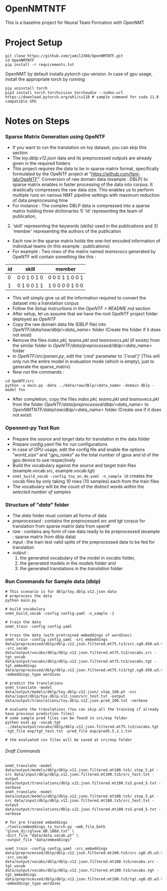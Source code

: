 # OpenNMTNTF
This is a baseline project for Neural Team Formation with OpenNMT

# Project Setup
```
git clone https://github.com/jamil2388/OpenNMTNTF.git
cd OpenNMTNTF
pip install -r requirements.txt
```
OpenNMT by default installs _pytorch_ _cpu_ version. In case of gpu usage, install the appropriate torch by running <br>
```
pip uninstall torch
pip3 install torch torchvision torchaudio --index-url https://download.pytorch.org/whl/cu118 # sample command for cuda 11.8 compatible GPU
```

# Notes on Steps

### Sparse Matrix Generation using OpeNTF

- If you want to run the translation on toy dataset, you can skip this section
- The _toy.dblp.v12.json_ data and its preprocessed outputs are already given in the required folders
- This project requires the data to be in sparse matrix format, specifically formulated by the OpeNTF project at "https://github.com/fani-lab/OpeNTF". 
Conversion of raw domain data (example : DBLP) to sparse matrix enables in faster processing of the data into corpus. It drastically compresses the raw data size.
This enables us to perform multiple runs on various NMT pipeline settings with maximum reduction of data preprocessing time 
- For instance : The complex DBLP data is compressed into a sparse matrix holding three dictionaries 1) 'id' representing the team of publication,
2) 'skill' representing the keywords (skills) used in the publications and 3) 'member' representing the authors of the publication
- Each row in the sparse matrix holds the one-hot encoded information of individual teams (in this example : publications)
- For example : Two rows of the matrix named _teamsvecs_ generated by OpeNTF will contain something like this :

| id  | skill       | member          |
|-----| ------------- | ----------------- |
| 0   | 0 0 1 0 1 0 | 0 0 0 1 1 0 0 1 |
| 1   | 0 1 0 0 1 1 | 1 0 0 0 0 1 0 0 |

- This will simply give us all the information required to convert the dataset into a translation corpus
- Follow the _Setup_ instructions in the _OpeNTF > README.md_ section
- After setup, let us assume that we have the root OpeNTF project folder deployed as _OpeNTF_  
- Copy the raw domain data file (DBLP file) into _OpeNTF/data/raw/dblp/<data_name>_ folder (Create the folder if it does not exist)
- Remove the files _index.pkl, teams.pkl and teamsvecs.pkl_ (if exists) from the similar folder in _OpeNTF/data/preprocessed/dblp/<data_name>_ folder
- In _OpeNTF/src/param.py_, edit the _'cmd'_ parameter to _'['eval']'_ (This will only run the entire model in evaluation mode (which is empty), just to generate the sparse_matrix)
- Now run the commands : 
```
cd OpeNTF/src
python -u main.py -data ../data/raw/dblp/<data_name> -domain dblp -model fnn
```
- After completion, copy the files _index.pkl, teams.pkl and teamsvecs.pkl_ 
from the folder _OpeNTF/data/preprocessed/dblp/<data_name>_ to _OpenNMTNTF/data/raw/dblp/<data_name>_ folder (Create one if it does not exist)

### Opennmt-py Test Run

- Prepare the _source_ and _target_ data for translation in the data folder
- Prepare _config.yaml_ file for run configurations
- In case of GPU usage, edit the config file and enable the options "_world_size_" and "_gpu_ranks_" as the total number of gpus and id of the gpu device to use respectively
- Build the vocabulary against the source and target train files (example.vocab.src, example.vocab.tgt)
- ```onmt_build_vocab -config toy_en_de.yaml -n_sample 10``` creates the vocab files by only taking _10_ rows (10 samples) each from the train files
- The vocabulary will be the count of the distinct words within the _selected number of samples_


### Structure of "_data_" folder

- The _data_ folder must contain all forms of data
- _preprocessed_ : contains the preprocessed _src_ and _tgt_ corpus for translation from sparse matrix data from opentf
- _raw_ : contains any form of raw data ready to be preprocessed (example : sparse matrix from dblp data)
- _input_ : the train test valid splits of the preprocessed data to be fed for translation
- _output_ : <br>
  1) the generated vocabulary of the model in _vocabs_ folder, 
  2) the generated models in the _models_ folder and 
  3) the generated translations in the _translation_ folder

### Run Commands for Sample data (dblp) 

```
# This scenario is for dblp/toy.dblp.v12.json data
# preprocess the data
python main.py

# build vocabulary
onmt_build_vocab -config config.yaml -n_sample -1 

# train the data
onmt_train -config config.yaml

# train the data (with pretrained embeddings of word2vec)
onmt_train -config config.yaml -src_embeddings data/preprocessed/dblp/dblp.v12.json.filtered.mt75.ts3/src.sg0.d50.w3.txt -src_vocab data/output/vocabs/dblp/dblp.v12.json.filtered.mt75.ts3/vocabs.src -tgt_vocab data/output/vocabs/dblp/dblp.v12.json.filtered.mt75.ts3/vocabs.tgt -tgt_embeddings data/preprocessed/dblp/dblp.v12.json.filtered.mt75.ts3/tgt.sg0.d50.w3.txt -embeddings_type word2vec

# predict the translations
onmt_translate -model data/output/models/dblp/toy.dblp.v12.json/_step_100.pt -src data/input/dblp/toy.dblp.v12.json/src_test.txt -output data/output/translations/toy.dblp.v12.json.pred_100.txt -verbose

# evaluate the translations (You can skip all the training if already have previous prediction files)
# some sample pred files can be found in src/exp folder
python eval.py -vocab_tgt ../data/output/vocabs/dblp/dblp.v12.json.filtered.mt75.ts3/vocabs.tgt -tgt_file exp/tgt_test.txt -pred_file exp/pred5.5.2.1.txt

# the evaluated csv files will be saved at src/exp folder

```

###### Draft Commands 
```
onmt_translate -model data/output/models/dblp/dblp.v12.json.filtered.mt100.ts5/_step_5.pt -src data/input/dblp/dblp.v12.json.filtered.mt100.ts5/src_test.txt -output data/output/translations/dblp.v12.json.filtered.mt100.ts5.pred_5.txt -verbose
onmt_translate -model data/output/models/dblp/dblp.v12.json.filtered.mt100.ts5/_step_5.pt -src data/input/dblp/dblp.v12.json.filtered.mt100.ts5/src_test.txt -output data/output/translations/dblp.v12.json.filtered.mt100.ts5.pred_5.txt -verbose

# for pre trained embeddings
./tools/embeddings_to_torch.py -emb_file_both "glove_dir/glove.6B.100d.txt" \
-dict_file "data/data.vocab.pt" \
-output_file "data/embeddings"

onmt_train -config config.yaml -src_embeddings data/preprocessed/dblp/dblp.v12.json.filtered.mt100.ts5/src.sg0.d5.w3.txt -src_vocab data/output/vocabs/dblp/dblp.v12.json.filtered.mt100.ts5/vocabs.src -tgt_vocab data/output/vocabs/dblp/dblp.v12.json.filtered.mt100.ts5/vocabs.tgt -tgt_embeddings data/preprocessed/dblp/dblp.v12.json.filtered.mt100.ts5/tgt.sg0.d5.w3.txt -embeddings_type word2vec

```
